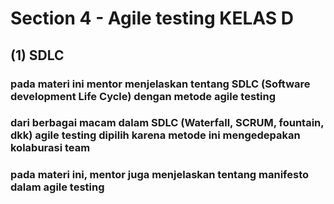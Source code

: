 # Section 4 - Agile testing KELAS D

## (1) SDLC
### pada materi ini mentor menjelaskan tentang SDLC (Software development Life Cycle) dengan metode agile testing
### dari berbagai macam dalam SDLC (Waterfall, SCRUM, fountain, dkk) agile testing dipilih karena metode ini mengedepakan kolaburasi team
### pada materi ini, mentor juga menjelaskan tentang manifesto dalam agile testing